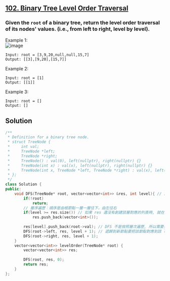 ## [102. Binary Tree Level Order Traversal](https://leetcode.com/problems/binary-tree-level-order-traversal/)

### Given the `root` of a binary tree, return the level order traversal of its nodes' values. (i.e., from left to right, level by level).


Example 1:  
![image](https://assets.leetcode.com/uploads/2021/02/19/tree1.jpg)  
```
Input: root = [3,9,20,null,null,15,7]
Output: [[3],[9,20],[15,7]]
```

Example 2:
```
Input: root = [1]
Output: [[1]]
```

Example 3:
```
Input: root = []
Output: []
```


## Solution
```c++
/**
 * Definition for a binary tree node.
 * struct TreeNode {
 *     int val;
 *     TreeNode *left;
 *     TreeNode *right;
 *     TreeNode() : val(0), left(nullptr), right(nullptr) {}
 *     TreeNode(int x) : val(x), left(nullptr), right(nullptr) {}
 *     TreeNode(int x, TreeNode *left, TreeNode *right) : val(x), left(left), right(right) {}
 * };
 */
class Solution {
public:
    void DFS(TreeNode* root, vector<vector<int>> &res, int level){ // 深度優先搜尋法
        if(!root)
            return;
        // 層序遍歷：順序是由根節點一層一層往下，由左往右
        if(level >= res.size()) // 如果 res 還沒有創建該層對應的列表時, 就在 res 中創建一個新的列表來保存該層節點
            res.push_back(vector<int>());
        
        res[level].push_back(root->val); // DFS 不是按照層次遍歷, 所以需要去計算每個節點的深度(level), 來將同一層放在同個列表中
        DFS(root->left, res, level + 1); // 遞歸到新節點要把該節點對應到該 level 對應列表的末尾
        DFS(root->right, res, level + 1);
    }
    vector<vector<int>> levelOrder(TreeNode* root) {
        vector<vector<int>> res;
        
        DFS(root, res, 0);
        return res;
    }
};
```
